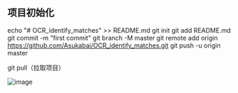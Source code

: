 ## 项目初始化

echo "# OCR_identify_matches" >> README.md
git init
git add README.md
git commit -m "first commit"
git branch -M master
git remote add origin https://github.com/Asukabai/OCR_identify_matches.git
git push -u origin master

git pull（拉取项目）

![image](https://github.com/user-attachments/assets/bee5833f-d8e5-42ad-bd20-bc67b3686d86)

